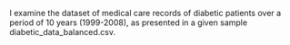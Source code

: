 I examine the dataset of medical care records of diabetic patients over a period of 10 years (1999-2008), as presented in a given sample diabetic_data_balanced.csv. 

